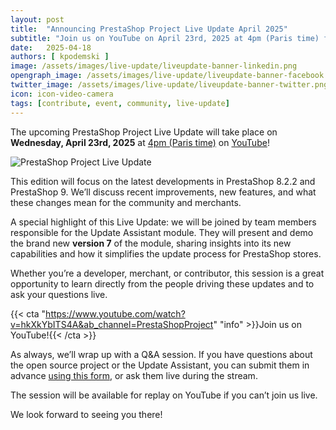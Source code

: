 ```yaml
---
layout: post
title:  "Announcing PrestaShop Project Live Update April 2025"
subtitle: "Join us on YouTube on April 23rd, 2025 at 4pm (Paris time) for the next Live Update!"
date:   2025-04-18
authors: [ kpodemski ]
image: /assets/images/live-update/liveupdate-banner-linkedin.png
opengraph_image: /assets/images/live-update/liveupdate-banner-facebook.png
twitter_image: /assets/images/live-update/liveupdate-banner-twitter.png
icon: icon-video-camera
tags: [contribute, event, community, live-update]
---
```


The upcoming PrestaShop Project Live Update will take place on **Wednesday, April 23rd, 2025** at [4pm (Paris time)](https://time.is/1600_23_Apr_2025_in_Paris) on [YouTube](https://www.youtube.com/watch?v=hkXkYbITS4A&ab_channel=PrestaShopProject)!

![PrestaShop Project Live Update](/assets/images/live-update/liveupdate-banner-linkedin.png)

This edition will focus on the latest developments in PrestaShop 8.2.2 and PrestaShop 9. We’ll discuss recent improvements, new features, and what these changes mean for the community and merchants.

A special highlight of this Live Update: we will be joined by team members responsible for the Update Assistant module. They will present and demo the brand new **version 7** of the module, sharing insights into its new capabilities and how it simplifies the update process for PrestaShop stores.

Whether you’re a developer, merchant, or contributor, this session is a great opportunity to learn directly from the people driving these updates and to ask your questions live.

{{< cta "https://www.youtube.com/watch?v=hkXkYbITS4A&ab_channel=PrestaShopProject" "info" >}}Join us on YouTube!{{< /cta >}}

As always, we’ll wrap up with a Q&A session. If you have questions about the open source project or the Update Assistant, you can submit them in advance [using this form](https://forms.gle/FWazuZnXBtFPauFZ7), or ask them live during the stream.

The session will be available for replay on YouTube if you can’t join us live.

We look forward to seeing you there!
